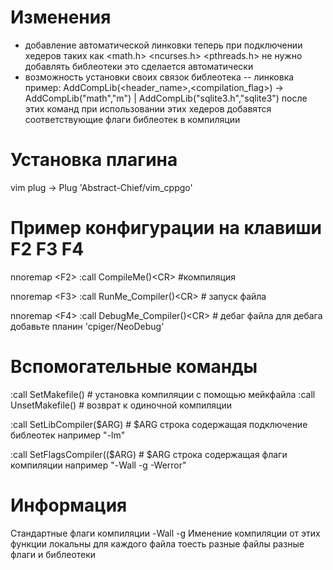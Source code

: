 # Изменения
   - добавление автоматической линковки теперь при подключении хедеров таких как <math.h> <ncurses.h> <pthreads.h> не нужно добавлять библеотеки это сделается автоматически
   - возможность установки своих связок библеотека -- линковка пример: AddCompLib(<header_name>,<compilation_flag>) -> AddCompLib("math","m") | AddCompLib("sqlite3.h","sqlite3")  после этих команд при использовании этих хедеров добавятся соответствующие флаги библеотек в компиляции
   
# Установка плагина
   vim plug -> Plug 'Abstract-Chief/vim_cppgo'
   
# Пример конфигурации на клавиши F2 F3 F4
   nnoremap <F<F2>2> :call CompileMe()<C<CR>R> #компиляция 
   
   nnoremap <F<F3>3> :call RunMe_Compiler()<C<CR>R> # запуск файла
   
   nnoremap <F<F4>4> :call DebugMe_Compiler()<C<CR>R> # дебаг файла для дебага добавьте планин 'cpiger/NeoDebug'
 
# Вспомогательные команды
  :call SetMakefile() # установка компиляции с помощью мейкфайла
  :call UnsetMakefile() # возврат к одиночной компиляции 
  
  :call SetLibCompiler($ARG) # $ARG строка содержащая подключение библеотек например "-lm"
  
  :call SetFlagsCompiler(($ARG) # $ARG строка содержащая флаги компиляции например "-Wall -g -Werror"
  
# Информация
  Cтандартные флаги компиляции -Wall -g
  Именение компиляции от этих функции локальны для каждого файла тоесть разные файлы разные флаги и библеотеки


  

